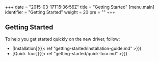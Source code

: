 +++
date = "2015-03-17T15:36:56Z"
title = "Getting Started"
[menu.main]
  identifier = "Getting Started"
  weight = 20
  pre = "<i class='fa fa-road'></i>"
+++

## Getting Started

To help you get started quickly on the new driver, follow:

  * [Installation]({{< ref "getting-started/installation-guide.md" >}})
  * [Quick Tour]({{< ref "getting-started/quick-tour.md" >}})
